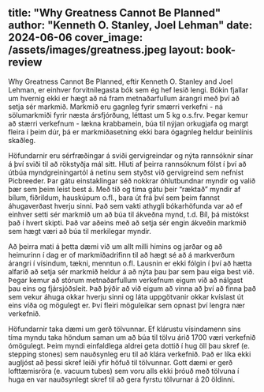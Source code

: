 title: "Why Greatness Cannot Be Planned"
author: "Kenneth O. Stanley, Joel Lehman"
date: 2024-06-06
cover_image: /assets/images/greatness.jpeg
layout: book-review
---
Why Greatness Cannot Be Planned, eftir Kenneth O. Stanley and Joel Lehman, er einhver forvitnilegasta bók sem ég hef lesið lengi. Bókin fjallar um hvernig ekki er hægt að ná fram metnaðarfullum árangri með því að setja sér markmið. Markmið eru gagnleg fyrir smærri verkefni - ná sölumarkmiði fyrir næsta ársfjórðung, léttast um 5 kg o.s.frv. Þegar kemur að stærri verkefnum - lækna krabbamein, búa til nýjan orkugjafa og margt fleira í þeim dúr, þá er markmiðasetning ekki bara ógagnleg heldur beinlínis skaðleg. 

Höfundarnir eru sérfræðingar á sviði gervigreindar og nýta rannsóknir sínar á því sviði til að rökstyðja mál sitt. Hluti af þeirra rannsóknum fólst í því að útbúa myndgreiningartól á netinu sem styðst við gervigreind sem nefnist Picbreeder. Þar gátu einstaklingar séð nokkrar óhlutbundnar myndir og valið þær sem þeim leist best á. Með tíð og tíma gátu þeir “ræktað” myndir af bílum, fiðrildum, hauskúpum o.fl., bara út frá því sem þeim fannst áhugaverðast hverju sinni. Það sem vakti athygli bókarhöfunda var að ef einhver setti sér markmið um að búa til ákveðna mynd, t.d. Bíl, þá mistókst það í hvert skipti. Það var aðeins með að setja sér engin ákveðin markmið sem hægt væri að búa til merkilegar myndir.

Að þeirra mati á þetta dæmi við um allt milli himins og jarðar og að heimurinn í dag er of markmiðadrifinn til að hægt sé að á markverðum árangri í vísindum, tækni, menntun o.fl. Lausnin er ekki fólgin í því að hætta alfarið að setja sér markmið heldur á að nýta þau þar sem þau eiga best við. Þegar kemur að stórum metnaðarfullum verkefnum eigum við að nálgast þau eins og fjársjóðsleit. Það þýðir að við eigum að vinna að því að finna það sem vekur áhuga okkar hverju sinni og láta uppgötvanir okkar kvíslast út eins víða og mögulegt er. Því fleiri möguleikar sem opnast því lengra nær verkefnið.

Höfundarnir taka dæmi um gerð tölvunnar. Ef klárustu vísindamenn síns tíma myndu taka höndum saman um að búa til tölvu árið 1700 væri verkefnið ómögulegt. Þeim myndi einfaldlega aldrei geta dottið í hug öll þau skref (e. stepping stones) sem nauðsynleg eru til að klára verkefnið. Það er líka ekki augljóst að þessi skref leiði yfir höfuð til tölvunnar. Gott dæmi er gerð lofttæmisröra (e. vacuum tubes) sem voru alls ekki þróuð með tölvuna í huga en var nauðsynlegt skref til að gera fyrstu tölvurnar á 20 öldinni. 

